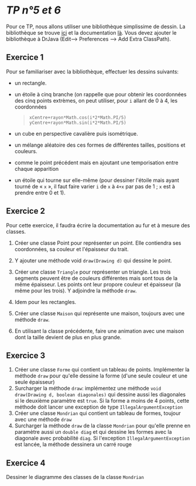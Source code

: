 *TP n°5 et 6*
=======

Pour ce TP, nous allons utiliser une bibliothèque simplissime de dessin. La bibliothèque se trouve [ici](/l2epotp/ext/drawing/drawing.jar) et la documentation [là](/l2epotp/ext/drawing/doc).
Vous devez ajouter le bibliothèque à DrJava (Edit--> Preferences --> Add Extra ClassPath).

Exercice 1
----------

Pour se familiariser avec la bibliothèque, effectuer les dessins suivants:

- un rectangle.

- un étoile à cinq branche (on rappelle que pour obtenir les coordonnées des cinq points extrèmes, on peut utiliser, pour `i` allant de 0 à 4, les coordonnées

  > `xCentre+rayon*Math.cos(i*2*Math.PI/5)`
  > `yCentre+rayon*Math.sin(i*2*Math.PI/5)`

- un cube en perspective cavalière puis isométrique.

- un mélange aléatoire des ces formes de différentes tailles, positions et couleurs.

- comme le point précédent mais en ajoutant une temporisation entre chaque apparition

- un étoile qui tourne sur elle-même (pour dessiner l'étoile mais ayant tourné de « `x` », il faut faire varier `i` de `x` à `4+x` par pas de 1 ; `x` est à prendre entre 0 et 1).

Exercice 2
----------

Pour cette exercice, il faudra écrire la documentation au fur et à mesure des classes.

1. Créer une classe Point pour représenter un point. Elle contiendra ses coordonnées, sa couleur et l'épaisseur du trait.

2. Y ajouter une méthode void `draw(Drawing d)` qui dessine le point.

3. Créer une classe `Triangle` pour représenter un triangle. Les trois segments peuvent être de couleurs différentes mais sont tous de la même épaisseur. Les points ont leur propore couleur et épaisseur (la même pour les trois). Y adjoindre la méthode `draw`.

4. Idem pour les rectangles.

5. Créer une classe `Maison`  qui représente une maison, toujours avec une méthode `draw`.

6. En utilisant la classe précédente, faire une animation avec une maison dont la taille devient de plus en plus grande.
  
Exercice 3
----------

1. Créer une classe `Forme` qui contient un tableau de points. Implémenter la méthode `draw` pour qu'elle dessine la forme (d'une seule couleur et une seule épaisseur)
2. Surcharger la méthode `draw`: implémentez une méthode `void draw(Drawing d, boolean diagonales)` qui dessine aussi les diagonales si le deuxième paramètre est `true`. Si la forme a moins de 4 points, cette méthode doit lancer une exception de type `IllegalArgumentException`
3. Créer une classe `Mondrian` qui contient un tableau de formes, toujour avec une méthode `draw`
4. Surcharger la méthode `draw` de la classe `Mondrian` pour qu'elle prenne en paramètre aussi un `double diag` et qui dessine les formes avec la diagonale avec probabilité `diag`. Si l'exception `IllegalArgumentException` est lancée, la méthode dessinera un carré rouge

Exercice 4
----------

Dessiner le diagramme des classes de la classe `Mondrian`
 
